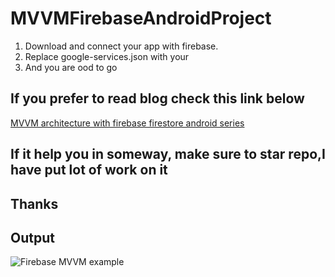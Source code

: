 # MVVMFirebaseAndroidProject

1. Download and connect your app with firebase.   
2. Replace google-services.json with your    
3. And you are ood to go

## If you prefer to read blog check this link below

[MVVM architecture with firebase firestore android series](https://codingwithtashi.medium.com/mvvm-architecture-with-firebase-firestore-android-series-java-1-2-cf4e95800fbf)   

## If it help you in someway, make sure to star repo,I have put lot of work on it

## Thanks

## Output
![Firebase MVVM example](https://cdn-images-1.medium.com/max/1000/1*9f8K5KqDLHGJkeS8RBqEjg.jpeg?raw=true "Title")
